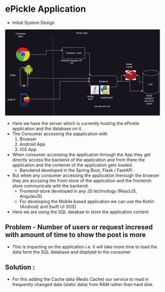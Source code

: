 # ePickle Application
* Initial System Design
  
![Preview](../images/system_design.png)
* Here we have the server which is currently hosting the ePickle application and the database on it.
* The Consumer accessnig the aapplication with
    1. Browser
    2. Android App    
    3. IOS App
* When consumer accessing the application through the App they get directly access the backend of the application and from there the application and the contenet of the application gets loaded.
  * Banckend developed in the Spring Boot, Flask / FastAPI
* But when any consumer accessing the application therough the browser they are accssing the front-store of the application and the frontend-store communicate with the backend.
  * Frontend-store developed in any JS technology (ReactJS, AngularJS)
  * For developing the Mobile based application we can use the Kotlin (Android) and Swift UI (IOS)
* Here we are using the SQL databae to store the application content

## Problem - Number of users or request incresed with amount of time to show the post is more
* This is impacting on the application i.e. it will take more time to load the data form the SQL database and displyed to the consumer

## Solution :
* For this adding the Cache data (Redis Cache) our service to read in frequently changed data (static data) from RAM rather than hard disk.
